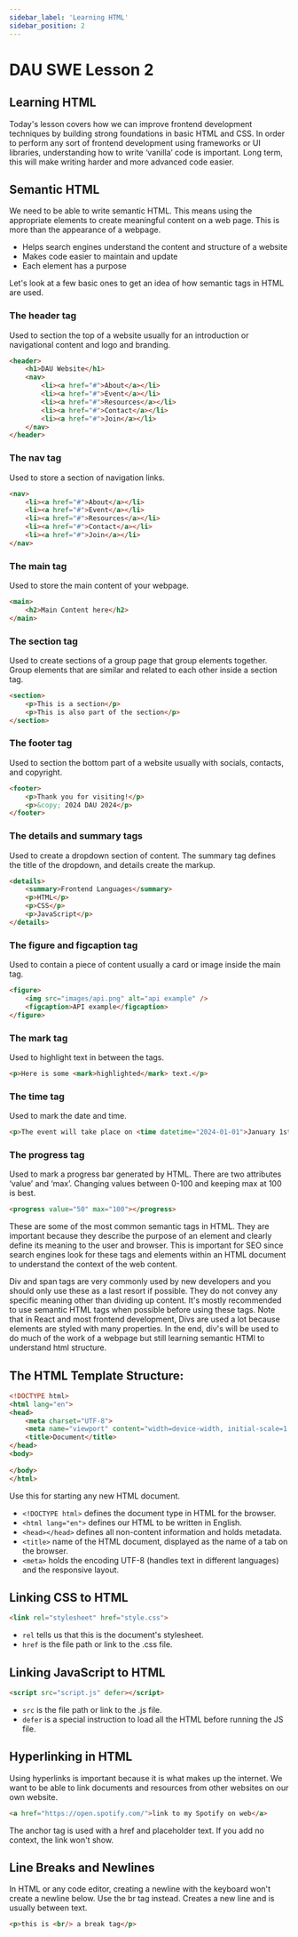 ```yaml
---
sidebar_label: 'Learning HTML'
sidebar_position: 2
---
```


# DAU SWE Lesson 2
## Learning HTML

Today's lesson covers how we can improve frontend development techniques by building strong foundations in basic HTML and CSS. In order to perform any sort of frontend development using frameworks or UI libraries, understanding how to write ‘vanilla’ code is important. Long term, this will make writing harder and more advanced code easier.

## Semantic HTML 

We need to be able to write semantic HTML. This means using the appropriate elements to create meaningful content on a web page. This is more than the appearance of a webpage.

- Helps search engines understand the content and structure of a website
- Makes code easier to maintain and update
- Each element has a purpose

Let's look at a few basic ones to get an idea of how semantic tags in HTML are used.

### The header tag
Used to section the top of a website usually for an introduction or navigational content and logo and branding.

```html
<header>
    <h1>DAU Website</h1>
    <nav>
        <li><a href="#">About</a></li>
        <li><a href="#">Event</a></li>
        <li><a href="#">Resources</a></li>
        <li><a href="#">Contact</a></li>
        <li><a href="#">Join</a></li>
    </nav>
</header>
```

### The nav tag
Used to store a section of navigation links.
```html
<nav>
    <li><a href="#">About</a></li>
    <li><a href="#">Event</a></li>
    <li><a href="#">Resources</a></li>
    <li><a href="#">Contact</a></li>
    <li><a href="#">Join</a></li>
</nav>
```

### The main tag
Used to store the main content of your webpage.
```html
<main>
    <h2>Main Content here</h2>
</main>
```

### The section tag
Used to create sections of a group page that group elements together. Group elements that are similar and related to each other inside a section tag.
```html
<section>
    <p>This is a section</p>
    <p>This is also part of the section</p>
</section>
```

### The footer tag
Used to section the bottom part of a website usually with socials, contacts, and copyright.
```html
<footer>
    <p>Thank you for visiting!</p>
    <p>&copy; 2024 DAU 2024</p>
</footer>
```

### The details and summary tags
Used to create a dropdown section of content. The summary tag defines the title of the dropdown, and details create the markup.
```html
<details>
    <summary>Frontend Languages</summary>
    <p>HTML</p>
    <p>CSS</p>
    <p>JavaScript</p>
</details>
```

### The figure and figcaption tag
Used to contain a piece of content usually a card or image inside the main tag.
```html
<figure>
    <img src="images/api.png" alt="api example" />
    <figcaption>API example</figcaption>
</figure>
```

### The mark tag
Used to highlight text in between the tags.
```html
<p>Here is some <mark>highlighted</mark> text.</p>
```

### The time tag
Used to mark the date and time.
```html
<p>The event will take place on <time datetime="2024-01-01">January 1st, 2024</time>.</p>
```

### The progress tag
Used to mark a progress bar generated by HTML. There are two attributes ‘value’ and ‘max’. Changing values between 0-100 and keeping max at 100 is best.
```html
<progress value="50" max="100"></progress>
```

These are some of the most common semantic tags in HTML. They are important because they describe the purpose of an element and clearly define its meaning to the user and browser. This is important for SEO since search engines look for these tags and elements within an HTML document to understand the context of the web content.

Div and span tags are very commonly used by new developers and you should only use these as a last resort if possible. They do not convey any specific meaning other than dividing up content. It's mostly recommended to use semantic HTML tags when possible before using these tags. Note that in React and most frontend development, Divs are used a lot because elements are styled with many properties. In the end, div's will be used to do much of the work of a webpage but still learning semantic HTMl to understand html structure.

## The HTML Template Structure:
```html
<!DOCTYPE html>
<html lang="en">
<head>
    <meta charset="UTF-8">
    <meta name="viewport" content="width=device-width, initial-scale=1.0">
    <title>Document</title>
</head>
<body>
   
</body>
</html>
```
Use this for starting any new HTML document.

- `<!DOCTYPE html>` defines the document type in HTML for the browser.
- `<html lang="en">` defines our HTML to be written in English.
- `<head></head>` defines all non-content information and holds metadata.
- `<title>` name of the HTML document, displayed as the name of a tab on the browser.
- `<meta>` holds the encoding UTF-8 (handles text in different languages) and the responsive layout.

## Linking CSS to HTML
```html
<link rel="stylesheet" href="style.css">
```
- `rel` tells us that this is the document's stylesheet.
- `href` is the file path or link to the .css file.

## Linking JavaScript to HTML
```html
<script src="script.js" defer></script>
```
- `src` is the file path or link to the .js file.
- `defer` is a special instruction to load all the HTML before running the JS file.

## Hyperlinking in HTML
Using hyperlinks is important because it is what makes up the internet. We want to be able to link documents and resources from other websites on our own website.
```html
<a href="https://open.spotify.com/">link to my Spotify on web</a>
```
The anchor tag is used with a href and placeholder text. If you add no context, the link won't show.

## Line Breaks and Newlines
In HTML or any code editor, creating a newline with the keyboard won't create a newline below. Use the br tag instead. Creates a new line and is usually between text.
```html
<p>this is <br/> a break tag</p>
```
```
